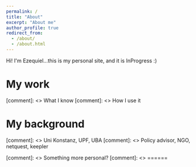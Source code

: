 ```yaml
---
permalink: /
title: "About"
excerpt: "About me"
author_profile: true
redirect_from: 
  - /about/
  - /about.html
---
```


Hi! I'm Ezequiel...this is my personal site, and it is InProgress :)

My work
======
[comment]: <> What I know
[comment]: <> How I use it

My background
======
[comment]: <> Uni Konstanz, UPF, UBA
[comment]: <> Policy advisor, NGO, netquest, keepler

[comment]: <> Something more personal?
[comment]: <> ======

